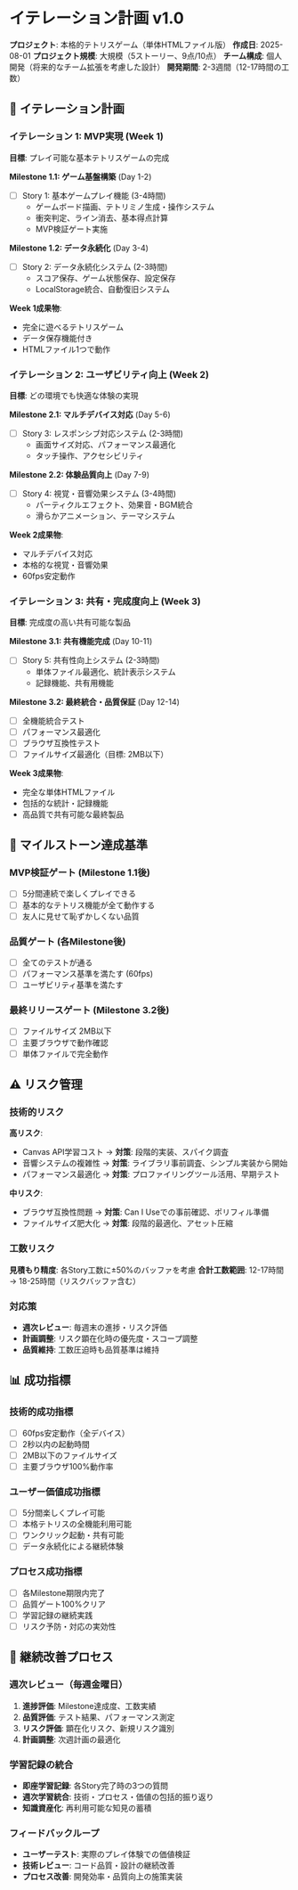 # イテレーション計画 v1.0

**プロジェクト**: 本格的テトリスゲーム（単体HTMLファイル版）
**作成日**: 2025-08-01
**プロジェクト規模**: 大規模（5ストーリー、9点/10点）
**チーム構成**: 個人開発（将来的なチーム拡張を考慮した設計）
**開発期間**: 2-3週間（12-17時間の工数）

## 📅 イテレーション計画

### イテレーション 1: MVP実現 (Week 1)
**目標**: プレイ可能な基本テトリスゲームの完成

**Milestone 1.1: ゲーム基盤構築** (Day 1-2)
- [ ] Story 1: 基本ゲームプレイ機能 (3-4時間)
  - ゲームボード描画、テトリミノ生成・操作システム
  - 衝突判定、ライン消去、基本得点計算
  - MVP検証ゲート実施

**Milestone 1.2: データ永続化** (Day 3-4)  
- [ ] Story 2: データ永続化システム (2-3時間)
  - スコア保存、ゲーム状態保存、設定保存
  - LocalStorage統合、自動復旧システム

**Week 1成果物**: 
- 完全に遊べるテトリスゲーム
- データ保存機能付き
- HTMLファイル1つで動作

### イテレーション 2: ユーザビリティ向上 (Week 2)
**目標**: どの環境でも快適な体験の実現

**Milestone 2.1: マルチデバイス対応** (Day 5-6)
- [ ] Story 3: レスポンシブ対応システム (2-3時間)
  - 画面サイズ対応、パフォーマンス最適化
  - タッチ操作、アクセシビリティ

**Milestone 2.2: 体験品質向上** (Day 7-9)
- [ ] Story 4: 視覚・音響効果システム (3-4時間)
  - パーティクルエフェクト、効果音・BGM統合
  - 滑らかアニメーション、テーマシステム

**Week 2成果物**:
- マルチデバイス対応
- 本格的な視覚・音響効果
- 60fps安定動作

### イテレーション 3: 共有・完成度向上 (Week 3)
**目標**: 完成度の高い共有可能な製品

**Milestone 3.1: 共有機能完成** (Day 10-11)
- [ ] Story 5: 共有性向上システム (2-3時間)
  - 単体ファイル最適化、統計表示システム
  - 記録機能、共有用機能

**Milestone 3.2: 最終統合・品質保証** (Day 12-14)
- [ ] 全機能統合テスト
- [ ] パフォーマンス最適化
- [ ] ブラウザ互換性テスト
- [ ] ファイルサイズ最適化（目標: 2MB以下）

**Week 3成果物**:
- 完全な単体HTMLファイル
- 包括的な統計・記録機能
- 高品質で共有可能な最終製品

## 🎯 マイルストーン達成基準

### MVP検証ゲート (Milestone 1.1後)
- [ ] 5分間連続で楽しくプレイできる
- [ ] 基本的なテトリス機能が全て動作する
- [ ] 友人に見せて恥ずかしくない品質

### 品質ゲート (各Milestone後)
- [ ] 全てのテストが通る
- [ ] パフォーマンス基準を満たす (60fps)
- [ ] ユーザビリティ基準を満たす

### 最終リリースゲート (Milestone 3.2後)
- [ ] ファイルサイズ 2MB以下
- [ ] 主要ブラウザで動作確認
- [ ] 単体ファイルで完全動作

## ⚠️ リスク管理

### 技術的リスク
**高リスク**:
- Canvas API学習コスト → **対策**: 段階的実装、スパイク調査
- 音響システムの複雑性 → **対策**: ライブラリ事前調査、シンプル実装から開始
- パフォーマンス最適化 → **対策**: プロファイリングツール活用、早期テスト

**中リスク**:
- ブラウザ互換性問題 → **対策**: Can I Useでの事前確認、ポリフィル準備
- ファイルサイズ肥大化 → **対策**: 段階的最適化、アセット圧縮

### 工数リスク
**見積もり精度**: 各Story工数に±50%のバッファを考慮
**合計工数範囲**: 12-17時間 → 18-25時間（リスクバッファ含む）

### 対応策
- **週次レビュー**: 毎週末の進捗・リスク評価
- **計画調整**: リスク顕在化時の優先度・スコープ調整
- **品質維持**: 工数圧迫時も品質基準は維持

## 📊 成功指標

### 技術的成功指標
- [ ] 60fps安定動作（全デバイス）
- [ ] 2秒以内の起動時間
- [ ] 2MB以下のファイルサイズ
- [ ] 主要ブラウザ100%動作率

### ユーザー価値成功指標
- [ ] 5分間楽しくプレイ可能
- [ ] 本格テトリスの全機能利用可能
- [ ] ワンクリック起動・共有可能
- [ ] データ永続化による継続体験

### プロセス成功指標
- [ ] 各Milestone期限内完了
- [ ] 品質ゲート100%クリア
- [ ] 学習記録の継続実践
- [ ] リスク予防・対応の実効性

## 🔄 継続改善プロセス

### 週次レビュー（毎週金曜日）
1. **進捗評価**: Milestone達成度、工数実績
2. **品質評価**: テスト結果、パフォーマンス測定
3. **リスク評価**: 顕在化リスク、新規リスク識別
4. **計画調整**: 次週計画の最適化

### 学習記録の統合
- **即座学習記録**: 各Story完了時の3つの質問
- **週次学習統合**: 技術・プロセス・価値の包括的振り返り
- **知識資産化**: 再利用可能な知見の蓄積

### フィードバックループ
- **ユーザーテスト**: 実際のプレイ体験での価値検証
- **技術レビュー**: コード品質・設計の継続改善
- **プロセス改善**: 開発効率・品質向上の施策実装